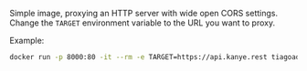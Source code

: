 Simple image, proxying an HTTP server with wide open CORS settings.
Change the `TARGET` environment variable to the URL you want to proxy.

Example:
```bash
docker run -p 8000:80 -it --rm -e TARGET=https://api.kanye.rest tiagoad/simplecorsproxy
```
